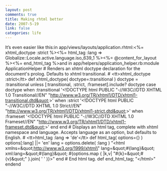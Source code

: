 ```yaml
--- 
layout: post
comments: true
title: Making rhtml better
date: 2007-5-19
link: false
categories: life
---
```

It’s even easier like this:in app/views/layouts/application.rhtml:&lt;%= xhtml_doctype :strict %&gt;&lt;%= html_tag :lang =&gt; Globalize::Locale.active.language.iso_639_1 %&gt;&lt;%= @content_for_layout %&gt;&lt;%= end_html_tag %&gt;and in app/helpers/application_helper.rb:module ApplicationHelper  # Renders an xhtml doctype declaration for the document's prolog. Defaults to xhtml transitional.  # &lt;tt&gt;xhtml_doctype :strict&lt;/tt&gt;  def xhtml_doctype( doctype=:transitional )    doctype = :transitional unless [:transitional, :strict, :frameset].include? doctype    case doctype    when :transitional      '&lt;!DOCTYPE html PUBLIC &quot;-//W3C//DTD XHTML 1.0 Transitional//EN&quot; &quot;http://www.w3.org/TR/xhtml1/DTD/xhtml1-transitional.dtd&quot;&gt;'    when :strict      '&lt;!DOCTYPE html PUBLIC &quot;-//W3C//DTD XHTML 1.0 Strict//EN&quot; &quot;http://www.w3.org/TR/xhtml1/DTD/xhtml1-strict.dtd&quot;&gt;'    when :frameset      '&lt;!DOCTYPE html PUBLIC &quot;-//W3C//DTD XHTML 1.0 Frameset//EN&quot; &quot;http://www.w3.org/TR/xhtml1/DTD/xhtml1-frameset.dtd&quot;&gt;'    end  end  # Displays an html tag, complete with xhtml namespace and language. Accepts language as an option, but defaults to English.  # &lt;tt&gt;html_tag :lang =&gt; 'de'&lt;/tt&gt;  def html_tag( options={} )    options[:lang] ||= 'en'    lang = options.delete( :lang )    &quot;&lt;html xmlns=\&quot;http://www.w3.org/1999/xhtml\&quot; lang=\&quot;#{lang}\&quot; xml:lang=\&quot;#{lang}\&quot; #{options.map { |k,v| &quot;#{k}=\&quot;#{v}\&quot;&quot; }.join( ' ' )}&gt;&quot;   end  # End html tag.  def end_html_tag; &quot;&lt;/html&gt;&quot; endend
